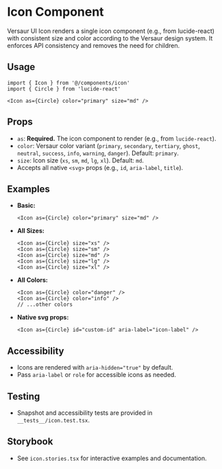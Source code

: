 # Icon Component


Versaur UI Icon renders a single icon component (e.g., from lucide-react) with consistent size and color according to the Versaur design system. It enforces API consistency and removes the need for children.

## Usage

```tsx
import { Icon } from '@/components/icon'
import { Circle } from 'lucide-react'

<Icon as={Circle} color="primary" size="md" />
```

## Props
- `as`: **Required.** The icon component to render (e.g., from `lucide-react`).
- `color`: Versaur color variant (`primary`, `secondary`, `tertiary`, `ghost`, `neutral`, `success`, `info`, `warning`, `danger`). Default: `primary`.
- `size`: Icon size (`xs`, `sm`, `md`, `lg`, `xl`). Default: `md`.
- Accepts all native `<svg>` props (e.g., `id`, `aria-label`, `title`).

## Examples

- **Basic:**
  ```tsx
  <Icon as={Circle} color="primary" size="md" />
  ```
- **All Sizes:**
  ```tsx
  <Icon as={Circle} size="xs" />
  <Icon as={Circle} size="sm" />
  <Icon as={Circle} size="md" />
  <Icon as={Circle} size="lg" />
  <Icon as={Circle} size="xl" />
  ```
- **All Colors:**
  ```tsx
  <Icon as={Circle} color="danger" />
  <Icon as={Circle} color="info" />
  // ...other colors
  ```
- **Native svg props:**
  ```tsx
  <Icon as={Circle} id="custom-id" aria-label="icon-label" />
  ```

## Accessibility
- Icons are rendered with `aria-hidden="true"` by default.
- Pass `aria-label` or `role` for accessible icons as needed.

## Testing
- Snapshot and accessibility tests are provided in `__tests__/icon.test.tsx`.

## Storybook
- See `icon.stories.tsx` for interactive examples and documentation.
